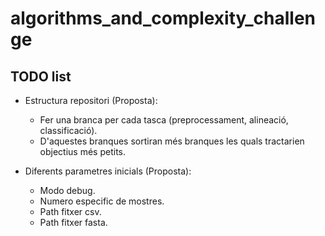 # algorithms_and_complexity_challenge

## TODO list
* Estructura repositori (Proposta):
  * Fer una branca per cada tasca (preprocessament, alineació, classificació).
  * D'aquestes branques sortiran més branques les quals tractarien objectius més petits.

* Diferents parametres inicials (Proposta): 
  * Modo debug.
  * Numero especific de mostres.
  * Path fitxer csv.
  * Path fitxer fasta.
